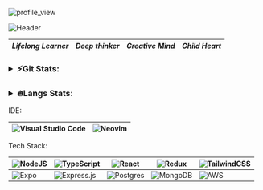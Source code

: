 
<p align="left"> <img src="https://komarev.com/ghpvc/?username=vxxxxc&label=Profile%20views&color=0e75b6&style=flat" alt="profile_view" /> </p>

![Header](https://user-images.githubusercontent.com/80626616/200523495-4dcc969b-5109-4b8e-a42f-17910bf923ba.gif)


|**_Lifelong Learner_**|**_Deep thinker_**|**_Creative Mind_**|**_Child Heart_**|
|-|-|-|-|


<h3>
<details>
  <summary>⚡️Git Stats:</summary>
  
<p>&nbsp;<img align="left" src="https://github-readme-stats.vercel.app/api?username=vxxxxc&count_private=true&show_icons=true&theme=onedark&locale=en" alt="vxxxxc" /></p>
  
  
<p><img align="left" src="https://github-readme-streak-stats.herokuapp.com/?user=vxxxxc&theme=dracula&count_private=true" alt="vxxxxc" /></p>

  
![](./profile-3d-contrib/profile-night-rainbow.svg)

  
</details>
</h3>


<h3><details>
  <summary>🔥Langs Stats:</summary>
  <br/>
<img align="center" src="https://github-readme-stats.vercel.app/api/top-langs/?username=vxxxxc&layout=compact&theme=onedark" alt="Steven Cheng 's Top Langs">
  
  <br/>
  <br/>
  <p>🧑🏻‍💻Cooking Time:</p>
  
<img
  src="https://github.com/vxxxxc/vxxxxc/blob/main/images/stat.svg"
  alt="Avinal WakaTime Activity"
/>

</details>
  </h3>
  
<p>

IDE:

|![Visual Studio Code](https://img.shields.io/badge/Visual%20Studio%20Code-0078d7.svg?style=for-the-badge&logo=visual-studio-code&logoColor=white)|![Neovim](https://img.shields.io/badge/NeoVim-%2357A143.svg?&style=for-the-badge&logo=neovim&logoColor=white)|
  |-|-|

Tech Stack:

|![NodeJS](https://img.shields.io/badge/node.js-6DA55F?style=for-the-badge&logo=node.js&logoColor=white)|![TypeScript](https://img.shields.io/badge/typescript-%23007ACC.svg?style=for-the-badge&logo=typescript&logoColor=white)|![React](https://img.shields.io/badge/react-%2320232a.svg?style=for-the-badge&logo=react&logoColor=%2361DAFB)|![Redux](https://img.shields.io/badge/redux-%23593d88.svg?style=for-the-badge&logo=redux&logoColor=white)|![TailwindCSS](https://img.shields.io/badge/tailwindcss-%2338B2AC.svg?style=for-the-badge&logo=tailwind-css&logoColor=white)|
  |-|-|-|-|-|
|![Expo](https://img.shields.io/badge/expo-1C1E24?style=for-the-badge&logo=expo&logoColor=#D04A37)|![Express.js](https://img.shields.io/badge/express.js-%23404d59.svg?style=for-the-badge&logo=express&logoColor=%2361DAFB)|![Postgres](https://img.shields.io/badge/postgres-%23316192.svg?style=for-the-badge&logo=postgresql&logoColor=white)|![MongoDB](https://img.shields.io/badge/MongoDB-%234ea94b.svg?style=for-the-badge&logo=mongodb&logoColor=white)|![AWS](https://img.shields.io/badge/AWS-%23FF9900.svg?style=for-the-badge&logo=amazon-aws&logoColor=white)|

</p>
